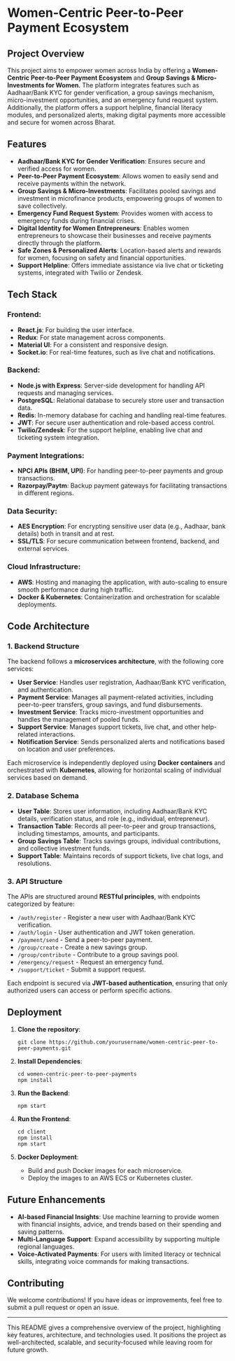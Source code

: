 

# **Women-Centric Peer-to-Peer Payment Ecosystem**

## **Project Overview**

This project aims to empower women across India by offering a **Women-Centric Peer-to-Peer Payment Ecosystem** and **Group Savings & Micro-Investments for Women**. The platform integrates features such as Aadhaar/Bank KYC for gender verification, a group savings mechanism, micro-investment opportunities, and an emergency fund request system. Additionally, the platform offers a support helpline, financial literacy modules, and personalized alerts, making digital payments more accessible and secure for women across Bharat.

## **Features**
- **Aadhaar/Bank KYC for Gender Verification**: Ensures secure and verified access for women.
- **Peer-to-Peer Payment Ecosystem**: Allows women to easily send and receive payments within the network.
- **Group Savings & Micro-Investments**: Facilitates pooled savings and investment in microfinance products, empowering groups of women to save collectively.
- **Emergency Fund Request System**: Provides women with access to emergency funds during financial crises.
- **Digital Identity for Women Entrepreneurs**: Enables women entrepreneurs to showcase their businesses and receive payments directly through the platform.
- **Safe Zones & Personalized Alerts**: Location-based alerts and rewards for women, focusing on safety and financial opportunities.
- **Support Helpline**: Offers immediate assistance via live chat or ticketing systems, integrated with Twilio or Zendesk.

## **Tech Stack**

### **Frontend:**
- **React.js**: For building the user interface.
- **Redux**: For state management across components.
- **Material UI**: For a consistent and responsive design.
- **Socket.io**: For real-time features, such as live chat and notifications.

### **Backend:**
- **Node.js with Express**: Server-side development for handling API requests and managing services.
- **PostgreSQL**: Relational database to securely store user and transaction data.
- **Redis**: In-memory database for caching and handling real-time features.
- **JWT**: For secure user authentication and role-based access control.
- **Twilio/Zendesk**: For the support helpline, enabling live chat and ticketing system integration.
  
### **Payment Integrations:**
- **NPCI APIs (BHIM, UPI)**: For handling peer-to-peer payments and group transactions.
- **Razorpay/Paytm**: Backup payment gateways for facilitating transactions in different regions.

### **Data Security:**
- **AES Encryption**: For encrypting sensitive user data (e.g., Aadhaar, bank details) both in transit and at rest.
- **SSL/TLS**: For secure communication between frontend, backend, and external services.

### **Cloud Infrastructure:**
- **AWS**: Hosting and managing the application, with auto-scaling to ensure smooth performance during high traffic.
- **Docker & Kubernetes**: Containerization and orchestration for scalable deployments.

## **Code Architecture**

### **1. Backend Structure**
The backend follows a **microservices architecture**, with the following core services:

- **User Service**: Handles user registration, Aadhaar/Bank KYC verification, and authentication.
- **Payment Service**: Manages all payment-related activities, including peer-to-peer transfers, group savings, and fund disbursements.
- **Investment Service**: Tracks micro-investment opportunities and handles the management of pooled funds.
- **Support Service**: Manages support tickets, live chat, and other help-related interactions.
- **Notification Service**: Sends personalized alerts and notifications based on location and user preferences.

Each microservice is independently deployed using **Docker containers** and orchestrated with **Kubernetes**, allowing for horizontal scaling of individual services based on demand.

### **2. Database Schema**
- **User Table**: Stores user information, including Aadhaar/Bank KYC details, verification status, and role (e.g., individual, entrepreneur).
- **Transaction Table**: Records all peer-to-peer and group transactions, including timestamps, amounts, and participants.
- **Group Savings Table**: Tracks savings groups, individual contributions, and collective investment funds.
- **Support Table**: Maintains records of support tickets, live chat logs, and resolutions.

### **3. API Structure**
The APIs are structured around **RESTful principles**, with endpoints categorized by feature:

- `/auth/register` - Register a new user with Aadhaar/Bank KYC verification.
- `/auth/login` - User authentication and JWT token generation.
- `/payment/send` - Send a peer-to-peer payment.
- `/group/create` - Create a new savings group.
- `/group/contribute` - Contribute to a group savings pool.
- `/emergency/request` - Request an emergency fund.
- `/support/ticket` - Submit a support request.

Each endpoint is secured via **JWT-based authentication**, ensuring that only authorized users can access or perform specific actions.

## **Deployment**
1. **Clone the repository**: 
   ```
   git clone https://github.com/yourusername/women-centric-peer-to-peer-payments.git
   ```
2. **Install Dependencies**:
   ```
   cd women-centric-peer-to-peer-payments
   npm install
   ```
3. **Run the Backend**:
   ```
   npm start
   ```
4. **Run the Frontend**:
   ```
   cd client
   npm install
   npm start
   ```

5. **Docker Deployment**:
   - Build and push Docker images for each microservice.
   - Deploy the images to an AWS ECS or Kubernetes cluster.

## **Future Enhancements**
- **AI-based Financial Insights**: Use machine learning to provide women with financial insights, advice, and trends based on their spending and saving patterns.
- **Multi-Language Support**: Expand accessibility by supporting multiple regional languages.
- **Voice-Activated Payments**: For users with limited literacy or technical skills, integrating voice commands for making transactions.

## **Contributing**
We welcome contributions! If you have ideas or improvements, feel free to submit a pull request or open an issue.

---

This README gives a comprehensive overview of the project, highlighting key features, architecture, and technologies used. It positions the project as well-architected, scalable, and security-focused while leaving room for future growth.

